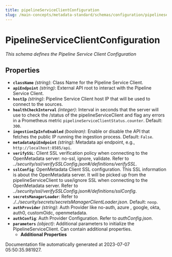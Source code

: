 ```yaml
---
title: pipelineServiceClientConfiguration
slug: /main-concepts/metadata-standard/schemas/configuration/pipelineserviceclientconfiguration
---
```


# PipelineServiceClientConfiguration

*This schema defines the Pipeline Service Client Configuration*

## Properties

- **`className`** *(string)*: Class Name for the Pipeline Service Client.
- **`apiEndpoint`** *(string)*: External API root to interact with the Pipeline Service Client.
- **`hostIp`** *(string)*: Pipeline Service Client host IP that will be used to connect to the sources.
- **`healthCheckInterval`** *(integer)*: Interval in seconds that the server will use to check the /status of the pipelineServiceClient and flag any errors in a Prometheus metric `pipelineServiceClientStatus.counter`. Default: `300`.
- **`ingestionIpInfoEnabled`** *(boolean)*: Enable or disable the API that fetches the public IP running the ingestion process. Default: `False`.
- **`metadataApiEndpoint`** *(string)*: Metadata api endpoint, e.g., `http://localhost:8585/api`.
- **`verifySSL`**: Client SSL verification policy when connecting to the OpenMetadata server: no-ssl, ignore, validate. Refer to *../security/ssl/verifySSLConfig.json#/definitions/verifySSL*.
- **`sslConfig`**: OpenMetadata Client SSL configuration. This SSL information is about the OpenMetadata server. It will be picked up from the pipelineServiceClient to use/ignore SSL when connecting to the OpenMetadata server. Refer to *../security/ssl/verifySSLConfig.json#/definitions/sslConfig*.
- **`secretsManagerLoader`**: Refer to *./../security/secrets/secretsManagerClientLoader.json*. Default: `noop`.
- **`authProvider`** *(string)*: Auth Provider like no-auth, azure , google, okta, auth0, customOidc, openmetadata.
- **`authConfig`**: Auth Provider Configuration. Refer to *authConfig.json*.
- **`parameters`** *(object)*: Additional parameters to initialize the PipelineServiceClient. Can contain additional properties.
  - **Additional Properties**


Documentation file automatically generated at 2023-07-07 05:50:35.981927.
